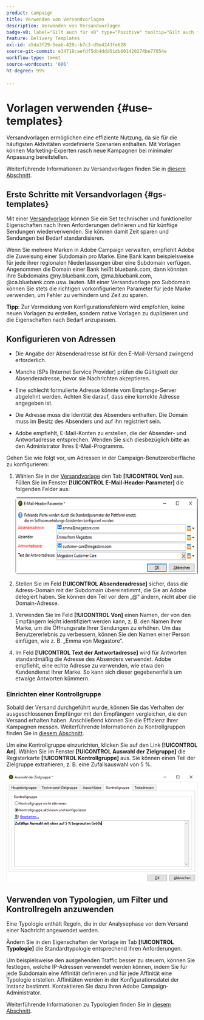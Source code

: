 ```yaml
---
product: campaign
title: Verwenden von Versandvorlagen
description: Verwenden von Versandvorlagen
badge-v8: label="Gilt auch für v8" type="Positive" tooltip="Gilt auch für Campaign v8"
feature: Delivery Templates
exl-id: a5da3f29-5eab-428c-b7c3-d9e4243fe628
source-git-commit: e34718caefdf5db4ddd61db601420274be77054e
workflow-type: tm+mt
source-wordcount: '606'
ht-degree: 99%

---
```


# Vorlagen verwenden {#use-templates}



Versandvorlagen ermöglichen eine effiziente Nutzung, da sie für die häufigsten Aktivitäten vordefinierte Szenarien enthalten. Mit Vorlagen können Marketing-Experten rasch neue Kampagnen bei minimaler Anpassung bereitstellen.

Weiterführende Informationen zu Versandvorlagen finden Sie in [diesem Abschnitt](creating-a-delivery-template.md).

## Erste Schritte mit Versandvorlagen {#gs-templates}

Mit einer [Versandvorlage](creating-a-delivery-template.md) können Sie ein Set technischer und funktioneller Eigenschaften nach Ihren Anforderungen definieren und für künftige Sendungen wiederverwenden. Sie können damit Zeit sparen und Sendungen bei Bedarf standardisieren.

Wenn Sie mehrere Marken in Adobe Campaign verwalten, empfiehlt Adobe die Zuweisung einer Subdomain pro Marke. Eine Bank kann beispielsweise für jede ihrer regionalen Niederlassungen über eine Subdomain verfügen. Angenommen die Domain einer Bank heißt bluebank.com, dann könnten ihre Subdomains @ny.bluebank.com, @ma.bluebank.com, @ca.bluebank.com usw. lauten. Mit einer Versandvorlage pro Subdomain können Sie stets die richtigen vorkonfigurierten Parameter für jede Marke verwenden, um Fehler zu verhindern und Zeit zu sparen.

**Tipp**: Zur Vermeidung von Konfigurationsfehlern wird empfohlen, keine neuen Vorlagen zu erstellen, sondern native Vorlagen zu duplizieren und die Eigenschaften nach Bedarf anzupassen.

## Konfigurieren von Adressen

* Die Angabe der Absenderadresse ist für den E-Mail-Versand zwingend erforderlich.

* Manche ISPs (Internet Service Provider) prüfen die Gültigkeit der Absenderadresse, bevor sie Nachrichten akzeptieren.

* Eine schlecht formulierte Adresse könnte vom Empfangs-Server abgelehnt werden. Achten Sie darauf, dass eine korrekte Adresse angegeben ist.

* Die Adresse muss die Identität des Absenders enthalten. Die Domain muss im Besitz des Absenders und auf ihn registriert sein.

* Adobe empfiehlt, E-Mail-Konten zu erstellen, die der Absender- und Antwortadresse entsprechen. Wenden Sie sich diesbezüglich bitte an den Administrator Ihres E-Mail-Programms.

Gehen Sie wie folgt vor, um Adressen in der Campaign-Benutzeroberfläche zu konfigurieren:

1. Wählen Sie in der [Versandvorlage](creating-a-delivery-template.md) den Tab **[!UICONTROL Von]** aus. Füllen Sie im Fenster **[!UICONTROL E-Mail-Header-Parameter]** die folgenden Felder aus:

   ![](assets/d_best_practices_email_header.png)

1. Stellen Sie im Feld **[!UICONTROL Absenderadresse]** sicher, dass die Adress-Domain mit der Subdomain übereinstimmt, die Sie an Adobe delegiert haben. Sie können den Teil vor dem „@“ ändern, nicht aber die Domain-Adresse.

1. Verwenden Sie im Feld **[!UICONTROL Von]** einen Namen, der von den Empfängern leicht identifiziert werden kann, z. B. den Namen Ihrer Marke, um die Öffnungsrate Ihrer Sendungen zu erhöhen. Um das Benutzererlebnis zu verbessern, können Sie den Namen einer Person einfügen, wie z. B. „Emma von Megastore“.

1. Im Feld **[!UICONTROL Text der Antwortadresse]** wird für Antworten standardmäßig die Adresse des Absenders verwendet. Adobe empfiehlt, eine echte Adresse zu verwenden, wie etwa den Kundendienst Ihrer Marke. So kann sich dieser gegebenenfalls um etwaige Antworten kümmern.

### Einrichten einer Kontrollgruppe

Sobald der Versand durchgeführt wurde, können Sie das Verhalten der ausgeschlossenen Empfänger mit den Empfängern vergleichen, die den Versand erhalten haben. Anschließend können Sie die Effizienz Ihrer Kampagnen messen. Weiterführende Informationen zu Kontrollgruppen finden Sie in [diesem Abschnitt](../../campaign/using/marketing-campaign-deliveries.md#defining-a-control-group).

Um eine Kontrollgruppe einzurichten, klicken Sie auf den Link **[!UICONTROL An]**. Wählen Sie im Fenster **[!UICONTROL Auswahl der Zielgruppe]** die Registerkarte **[!UICONTROL Kontrollgruppe]** aus. Sie können einen Teil der Zielgruppe extrahieren, z. B. eine Zufallsauswahl von 5 %.

![](assets/d_best_practices_control_group.png)

## Verwenden von Typologien, um Filter und Kontrollregeln anzuwenden

Eine Typologie enthält Regeln, die in der Analysephase vor dem Versand einer Nachricht angewendet werden.

Ändern Sie in den Eigenschaften der Vorlage im Tab **[!UICONTROL Typologie]** die Standardtypologie entsprechend Ihren Anforderungen.

Um beispielsweise den ausgehenden Traffic besser zu steuern, können Sie festlegen, welche IP-Adressen verwendet werden können, indem Sie für jede Subdomain eine Affinität definieren und für jede Affinität eine Typologie erstellen. Affinitäten werden in der Konfigurationsdatei der Instanz bestimmt. Kontaktieren Sie dazu Ihren Adobe Campaign-Administrator.

Weiterführende Informationen zu Typologien finden Sie in [diesem Abschnitt](../../campaign-opt/using/about-campaign-typologies.md).
